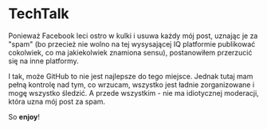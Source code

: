 # TechTalk
Ponieważ Facebook leci ostro w kulki i usuwa każdy mój post, uznając je za "spam" (bo przecież nie wolno na tej wysysającej IQ platformie publikować cokolwiek, co ma jakiekolwiek znamiona sensu), postanowiłem przerzucić się na inne platformy.

I tak, może GitHub to nie jest najlepsze do tego miejsce. Jednak tutaj mam pełną kontrolę nad tym, co wrzucam, wszystko jest ładnie zorganizowane i mogę wszystko śledzić. A przede wszystkim - nie ma idiotycznej moderacji, która uzna mój post za spam.

So **enjoy**!
